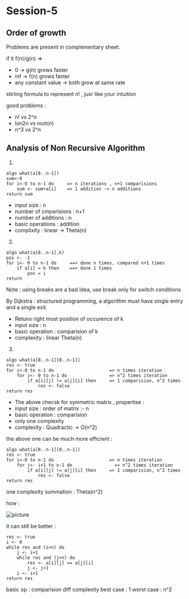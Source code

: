 # Session-5 


## Order of growth
Problems are present in complementary sheet.

if lt f(n)/g(n) => 

- 0 -> g(n) grows faster 
- inf -> f(n) grows faster 
- any constant value -> both grow at same rate

stirling formula to represent n! , jusr like your intuition

good problems : 

- n! vs 2^n 
- lon2n vs root(n)
- n^3 vs 2^n

## Analysis of Non Recursive Algorithm 

1) 

```
algo what(a[0..n-1])
sum<-0
for i<-0 to n-1 do     => n iterations , n+1 comparisions 
    sum <- sum+a[i]    => 1 addition -> n additions 
return sum
```

- input size : n
- number of cmparisions : n+1
- number of additions : n
- basic operations : addition 
- complixity : linear -> Theta(n)

2)
```
algo what(a[0..n-1],k)
pos <- -1 
for i<- 0 to n-1 do     ==> done n times, compared n+1 times
    if a[i] = k then    ==> done 1 times
        pos = i
return
```

Note : using breaks are a bad idea, use break only for switch conditions

By Dijkstra : structured programming, a algorithm must have single entry and
a single exit.

- Retuns right most position of occurence of k 
- input size : n 
- basic operation : comparision of k
- complexity : linear Theta(n)

3)
```
algo what(a[0..n-1][0..n-1])
res <- true
for i<-0 to n-1 do                     => n times iteration 
    for j<- 0 to n-1 do                => n^2 times iteration 
        if a[i][j] != a[j][i] then     => 1 comparision, n^2 times 
            res <- false
return res
```
- The above checsk for symmetric matrix , propertise : 
- input size : order of matrix :- n 
- basic operation : comparision
- only one complexity 
- complexity : Quadractic -> O(n^2)

the above one can be much more efficient : 
```
algo what(a[0..n-1][0..n-1])
res <- true
for i<-0 to n-1 do                     => n times iteration 
    for j<- i+1 to n-1 do                => n^2 times iteration 
        if a[i][j] != a[j][i] then     => 1 comparision, n^2 times 
            res <- false
return res
```
one complexity 
summation : Theta(n^2)

how : 

![picture](./5_1.png)


it can still be better : 
```
res <- true 
i <- 0 
while res and (i<n) do 
    j <- i+1 
    while res and (j<n) do 
        res <- a[i][j] == a[j][i]
        j <- j+1
    i <- i+1 
return res
```

basic op : comparision 
diff complexity
best case : 1 
worst case : n^2 

